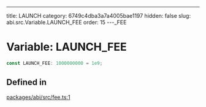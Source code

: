 ---
title: LAUNCH
category: 6749c4dba3a7a4005bae1197
hidden: false
slug: abi.src.Variable.LAUNCH_FEE
order: 15
---\_FEE

# Variable: LAUNCH\_FEE

```ts
const LAUNCH_FEE: 1000000000 = 1e9;
```

## Defined in

[packages/abi/src/fee.ts:1](https://github.com/zkcloudworker/minatokens-lib/blob/main/packages/abi/src/fee.ts#L1)
